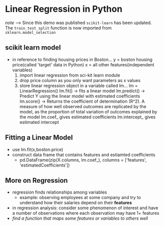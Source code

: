 # Linear Regression in Python
*note* --> Since this demo was published `scikit-learn` has been updated. The `train_test_split` function is now imported from `sklearn.model_selection`

## scikit learn model
- in reference to finding housing prices in Boston... 
    y = boston housing price(called 'target' data in Python)
    x = all other features(independent variables)
    1. import linear regression from sci-kit learn module
    2. drop price column as you only want parameters as x values
    3. store linear regression object in a variable called lm... lm = LinearRegression()
    lm.fit() -> fits a linear model
    lm.predict() -> Predict Y using the linear model with estimated coefficients
    lm.score() -> Returns the coefficient of determination (R^2). A measure of how well observed outcomes are replicated by the model, as the proportion of total variation of outcomes explained by the model
    lm.coef_ gives estimated coefficients
    lm.intercept_ gives estimated intercept

## Fitting a Linear Model
- use lm.fit(x,boston.price)
- construct data frame that contains features and estiamted coefficients
    - pd.DataFrame(zip(X.columns, lm.coef_), columns = ['features', 'estimatedCoefficients'])

## More on Regression
- regression finds relationships among variables
    - example: observing employees at some company and try to understand how their salaries depend on their **features**
- in regression analysis: consider some phenomenon of interest and have a number of observations where each observation may have 1+ features
- *find a function that maps some features or variables to others well*